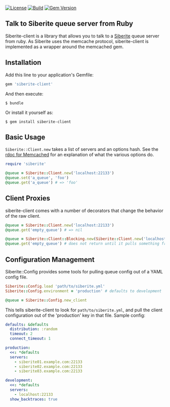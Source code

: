 [![License][License-Image]][License-Url] [![Build][Build-Status-Image]][Build-Status-Url] [![Gem Version][Gem-Image]][Gem-Url]
## Talk to Siberite queue server from Ruby

Siberite-client is a library that allows you to talk to a [Siberite](http://github.com/bogdanovich/siberite) queue server from ruby.
As Siberite uses the memcache protocol, siberite-client is implemented as a wrapper around the memcached gem.

## Installation

Add this line to your application's Gemfile:

```ruby
gem 'siberite-client'
```

And then execute:

    $ bundle

Or install it yourself as:

    $ gem install siberite-client

## Basic Usage

`Siberite::Client.new` takes a list of servers and an options hash.
See the [rdoc for Memcached](http://blog.evanweaver.com/files/doc/fauna/memcached/classes/Memcached.html) for an explanation of what the various options do.

```ruby
require 'siberite'

@queue = Siberite::Client.new('localhost:22133')
@queue.set('a_queue', 'foo')
@queue.get('a_queue') # => 'foo'
```

## Client Proxies

siberite-client comes with a number of decorators that change the behavior of the raw client.

```ruby
@queue = Siberite::Client.new('localhost:22133')
@queue.get('empty_queue') # => nil

@queue = Siberite::Client::Blocking.new(Siberite::Client.new('localhost:22133'))
@queue.get('empty_queue') # does not return until it pulls something from the queue
```

## Configuration Management

Siberite::Config provides some tools for pulling queue config out of a YAML config file.

```ruby
Siberite::Config.load 'path/to/siberite.yml'
Siberite::Config.environment = 'production' # defaults to development

@queue = Siberite::Config.new_client
```

This tells siberite-client to look for `path/to/siberite.yml`, and pull the client configuration out of
the 'production' key in that file. Sample config:

```yaml
defaults: &defaults
  distribution: :random
  timeout: 2
  connect_timeout: 1

production:
  <<: *defaults
  servers:
    - siberite01.example.com:22133
    - siberite02.example.com:22133
    - siberite03.example.com:22133

development:
  <<: *defaults
  servers:
    - localhost:22133
  show_backtraces: true
```

[License-Url]: http://opensource.org/licenses/Apache-2.0
[License-Image]: https://img.shields.io/hexpm/l/plug.svg
[Build-Status-Url]: https://travis-ci.org/bogdanovich/siberite-ruby
[Build-Status-Image]: https://travis-ci.org/bogdanovich/siberite-ruby.svg?branch=master
[Gem-Image]: https://badge.fury.io/rb/siberite-client.svg
[Gem-Url]: https://rubygems.org/gems/siberite-client
